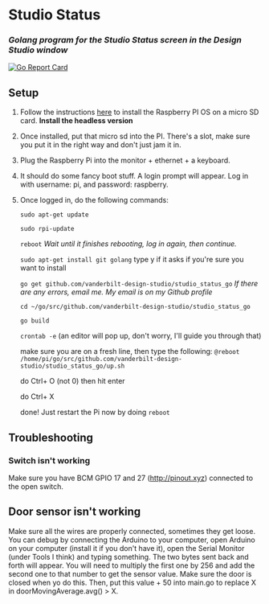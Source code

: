 # Studio Status
### *Golang program for the Studio Status screen in the Design Studio window*

[![Go Report Card](https://goreportcard.com/badge/github.com/vanderbilt-design-studio/studio_status_go)](https://goreportcard.com/report/github.com/vanderbilt-design-studio/studio_status_go)

## Setup
1. Follow the instructions [here](https://www.raspberrypi.org/documentation/installation/installing-images/) to install the Raspberry PI OS on a micro SD card. **Install the headless version**
2. Once installed, put that micro sd into the PI. There's a slot, make sure you put it in the right way and don't just jam it in.
3. Plug the Raspberry Pi into the monitor + ethernet + a keyboard.
4. It should do some fancy boot stuff. A login prompt will appear. Log in with username: pi, and password: raspberry.
5. Once logged in, do the following commands:
   
   `sudo apt-get update`
   
   `sudo rpi-update`
   
   `reboot` _Wait until it finishes rebooting, log in again, then continue._
   
   `sudo apt-get install git golang` type y if it asks if you're sure you want to install
   
   `go get github.com/vanderbilt-design-studio/studio_status_go` _If there are any errors, email me. My email is on my Github profile_
   
   `cd ~/go/src/github.com/vanderbilt-design-studio/studio_status_go`
   
   `go build`
   
   `crontab -e` (an editor will pop up, don't worry, I'll guide you through that)
   
   make sure you are on a fresh line, then type the following: `@reboot /home/pi/go/src/github.com/vanderbilt-design-studio/studio_status_go/up.sh`
   
   do Ctrl+ O (not 0) then hit enter
   
   do Ctrl+ X
   
   done! Just restart the Pi now by doing `reboot`
   
## Troubleshooting

### Switch isn't working
   Make sure you have BCM GPIO 17 and 27 (http://pinout.xyz) connected to the open switch.

## Door sensor isn't working
   Make sure all the wires are properly connected, sometimes they get loose. 
   You can debug by connecting the Arduino to your computer, open Arduino on your computer (install it if you don't have it), open the Serial Monitor (under Tools I think) and typing something. The two bytes sent back and forth will appear. You will need to multiply the first one by 256 and add the second one to that number to get the sensor value. Make sure the door is closed when yo do this. Then, put this value + 50 into main.go to replace X in doorMovingAverage.avg() > X.
   
